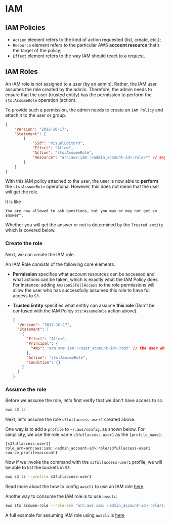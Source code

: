# IAM

## IAM Policies

- `Action` element refers to the kind of action requested (list, create, etc.);
- `Resource` element refers to the particular AWS **account resource** that’s the target of the policy;
- `Effect` element refers to the way IAM should react to a request.

## IAM Roles

An IAM role is not assigned to a user (by an admin). Rather, the IAM user assumes the role created by the admin.
Therefore, the admin needs to ensure that the user (trusted entity) has the permission to perform the `sts:AssumeRole` operation (action).

To provide such a permission, the admin needs to create an `IAM Policy` and attach it to the user or group.

```json
{
    "Version": "2012-10-17",
    "Statement": [
        {
            "Sid": "VisualEditor0",
            "Effect": "Allow",
            "Action": "sts:AssumeRole",
            "Resource": "arn:aws:iam::<admin_account-id>:role/*" // any roles in this account
        }
    ]
}
```

With this IAM policy attached to the user, the user is now able to **perform** the `sts:AssumeRole` operationa. However, this does not mean that the user will get the role.

It is like 

```
You are now allowed to ask questions, but you may or may not get an answer".
```

Whether you will get the answer or not is determined by the `Trusted entity` which is covered below.

### Create the role

Next, we can create the IAM role.

An IAM Role consists of the following core elements:

- **Permission**
	  specifies what account resources can be accessed and what actions can be taken, which is exactly what the IAM Policy does. For instance: adding `AmazonS3FullAccess` to the role permissions will allow the user who has successfully assumed this role to have full access to `S3`.

- **Trusted Entity**
	  specifies what entitiy can assume **this role** (Don't be confused with the IAM Policy `sts:AssumeRole` action above).
 
	```json
	{
	  "Version": "2012-10-17",
	  "Statement": [
	    {
	      "Effect": "Allow",
	      "Principal": {
			"AWS": "arn:aws:iam::<user_account-id>:root" // the user who performs the AssumeRole action
	      },
	      "Action": "sts:AssumeRole",
	      "Condition": {}
	    }
	  ]
	}
	```

### Assume the role

Before we assume the role, let's first verify that we don't have access to `S3`.

```bash
aws s3 ls
```

Next, let's assume the role `s3fullaccess-user1` created above.

One way is to add a `profile` to `~/.aws/config`, as shown below.
For simplicity, we use the role name `s3fullaccess-user1` as the `[profile_name]`.

```
[s3fullaccess-user1]
role_arn=arn:aws:iam::<admin_account-id>:role/s3fullaccess-user1
source_profile=account1
```

Now if we invoke the command with the `s3fullaccess-user1` profile, we will be able to list the buckets in `S3`.

```bash
aws s3 ls --profile s3fullaccess-user1
```

Read more about the how to config `awscli` to use an IAM role [here](https://docs.aws.amazon.com/cli/latest/userguide/cli-configure-role.html).

Anothe way to consume the IAM role is to use `awscli`:

```bash
aws sts assume-role --role-arn "arn:aws:iam::<admin_account-id>:role/s3fullaccess-user1" --role-session-name AWSCLI-Session
```

A full example for assuming IAM role using `awscli` is [here](https://aws.amazon.com/premiumsupport/knowledge-center/iam-assume-role-cli/)
